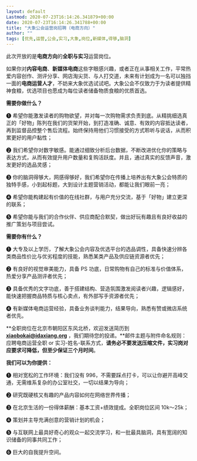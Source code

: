 ```yaml
---
layout: default
Lastmod: 2020-07-23T16:14:26.341879+00:00
date: 2020-07-23T16:14:26.341788+00:00
title: "大象公会运营岗招聘（电商方向）"
author: ""
tags: [优先,运营,公会,实习,大象,岗位,新媒体,得够,脑洞]
---
```


此次开放的是**电商方向**的**全职与实习**运营岗位。

如果你对**内容电商**、**新媒体电商**这些字眼感兴趣，或者正在从事相关工作，平常热爱内容创作、测评分享、网店淘尖货、与人打交道，未来有计划成为一名可以独挡一面的**电商运营人才**，不妨来大象优选试试吧。大象公会不仅致力于为读者提供精神食粮，优选项目也愿成为每位读者储备物质食粮的优质首选。

**需要你做什么？**

❶ 希望你能激发读者的购物欲望，并对每一次购物需求负责到底。从精挑细选真正的「好物」陈列在我们的货架开始，到打造准确、诚意、有效的内容抵达读者，再到监督品控整个售后流程。始终保持用他们习惯接受的方式聆听与说话，从而积累更好的用户黏性；

❷ 我们希望你对数字敏感。能通过细致分析后台数据，不断改进优化你的策略与表达方式，从而有效提升用户数量和复购活跃度。并且，通过真实的反馈声音，激发更好的选品灵感；

❸ 你的脑洞得够大，网感得够好，我们希望你在传播上培养出有大象公会特质的独特手感，小到起标题，大到设计主题营销活动，都能让我们眼前一亮；

❹ 希望你能构建起有价值的在线社群，与用户充分交流，基于「好物」建立更深的联系；

❺ 希望你能与我们的合作伙伴、供应商配合默契，做出好玩有趣且有良好收益的推广策划与项目尝试。

**需要你有什么？**

❶ 大专及以上学历，了解大象公会内容及优选平台的选品调性，具备快速分辨各类商品性价比与优劣程度的技能，熟悉某类产品及供应链资源者优先；

❷ 有良好的视觉审美能力，具备 PS 功底，日常购物有自己的标准与价值体系，热爱分享产品测评者优先；

❸ 具备优秀的文字功底，善于搭建结构、营造氛围激发阅读者兴趣，逻辑感好，能快速把握商品特质与核心卖点，有外部写手资源者优先；

❹ 有新媒体电商运营经验，具备业务谈判能力，结果导向，熟悉有赞或微店系统者优先。

**全职岗位在北京市朝阳区东风北桥，欢迎发送简历到****xiaobokai@idaxiang.org**** ，我们期待您的投递。**邮件主题与附件命名规则：应聘电商运营全职 or 实习-姓名-联系方式，**请务必不要发送压缩文件，实习岗对应要求可降低，但至少保证三个月时间**。

**我们可以为你提供：**

❶ 相对宽松的工作环境：我们没有 996，不需要踩点打卡，可以让你避开高峰交通，无需维系复杂的办公室社交，一切以结果为导向；

❷ 研究既硬核又有趣的产品内容如何在网络世界传播；

❸ 在北京生活的一份得体薪酬：基本工资+绩效提成。全职岗位区间 10k～25k；

❹ 策划并主导充满创意的营销计划的机会；

❺ 与互联网上最具好奇心的观众一起交流学习，和一批最具脑洞，具有宽阔的知识储备的同事共同工作；

❻ 巨大的自我提升空间。


